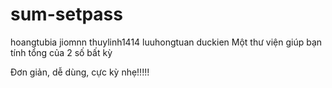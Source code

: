 # sum-setpass
hoangtubia
jiomnn
thuylinh1414
luuhongtuan
duckien
Một thư viện giúp bạn tính tổng của 2 số bất kỳ

Đơn giản, dễ dùng, cực kỳ nhẹ!!!!!

